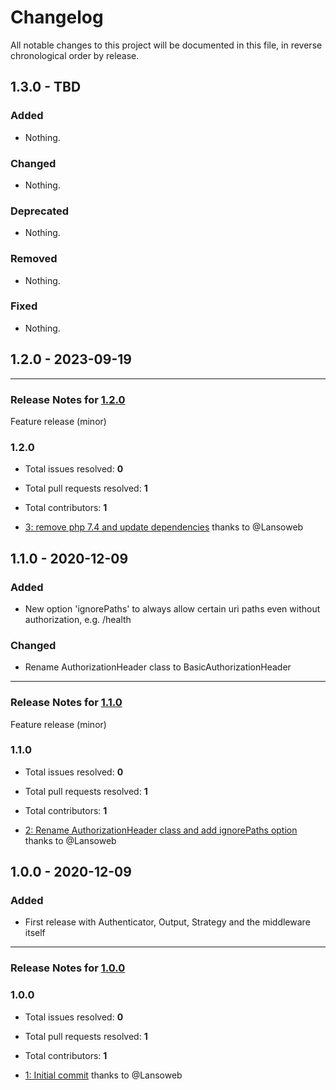 # Changelog

All notable changes to this project will be documented in this file, in reverse chronological order by release.

## 1.3.0 - TBD

### Added

- Nothing.

### Changed

- Nothing.

### Deprecated

- Nothing.

### Removed

- Nothing.

### Fixed

- Nothing.

## 1.2.0 - 2023-09-19


-----

### Release Notes for [1.2.0](https://github.com/Lansoweb/api-auth/milestone/6)

Feature release (minor)

### 1.2.0

- Total issues resolved: **0**
- Total pull requests resolved: **1**
- Total contributors: **1**

 - [3: remove php 7.4 and update dependencies](https://github.com/Lansoweb/api-auth/pull/3) thanks to @Lansoweb

## 1.1.0 - 2020-12-09

### Added

- New option 'ignorePaths' to always allow certain uri paths even without authorization, e.g. /health

### Changed

- Rename AuthorizationHeader class to BasicAuthorizationHeader


-----

### Release Notes for [1.1.0](https://github.com/Lansoweb/api-auth/milestone/3)

Feature release (minor)

### 1.1.0

- Total issues resolved: **0**
- Total pull requests resolved: **1**
- Total contributors: **1**

 - [2: Rename AuthorizationHeader class and add ignorePaths option](https://github.com/Lansoweb/api-auth/pull/2) thanks to @Lansoweb

## 1.0.0 - 2020-12-09

### Added

- First release with Authenticator, Output, Strategy and the middleware itself


-----

### Release Notes for [1.0.0](https://github.com/Lansoweb/api-auth/milestone/1)



### 1.0.0

- Total issues resolved: **0**
- Total pull requests resolved: **1**
- Total contributors: **1**

 - [1: Initial commit](https://github.com/Lansoweb/api-auth/pull/1) thanks to @Lansoweb

